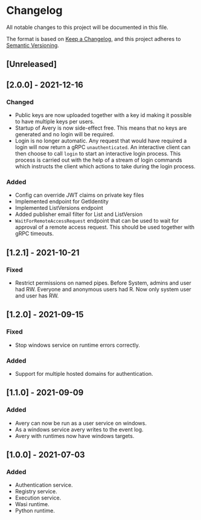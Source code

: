 # Changelog
All notable changes to this project will be documented in this file.

The format is based on [Keep a Changelog](https://keepachangelog.com/en/1.0.0/),
and this project adheres to [Semantic Versioning](https://semver.org/spec/v2.0.0.html).

## [Unreleased]

## [2.0.0] - 2021-12-16

### Changed
- Public keys are now uploaded together with a key id making it possible to have multiple keys per users.
- Startup of Avery is now side-effect free. This means that no keys are generated and no
  login will be required.
- Login is no longer automatic. Any request that would have required a login will now
  return a gRPC `unauthenticated`. An interactive client can then choose to call `login`
  to start an interactive login process. This process is carried out with the help of a
  stream of login commands which instructs the client which actions to take during the
  login process.

### Added
- Config can override JWT claims on private key files
- Implemented endpoint for GetIdentity
- Implemented ListVersions endpoint
- Added publisher email filter for List and ListVersion
- `WaitForRemoteAccessRequest` endpoint that can be used to wait for approval of a remote
  access request. This should be used together with gRPC timeouts.

## [1.2.1] - 2021-10-21

### Fixed
- Restrict permissions on named pipes. Before System, admins and user had RW. Everyone and anonymous users had R. Now only system user and user has RW.

## [1.2.0] - 2021-09-15

### Fixed
- Stop windows service on runtime errors correctly.

### Added
- Support for multiple hosted domains for authentication.

## [1.1.0] - 2021-09-09

### Added
- Avery can now be run as a user service on windows.
- As a windows service avery writes to the event log.
- Avery with runtimes now have windows targets.

## [1.0.0] - 2021-07-03

### Added
- Authentication service.
- Registry service.
- Execution service.
- Wasi runtime.
- Python runtime.
